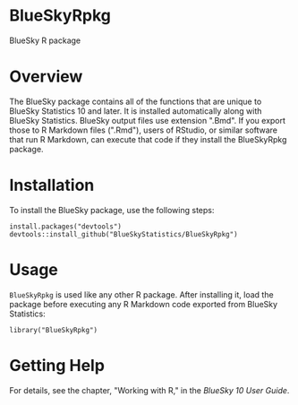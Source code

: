 # BlueSkyRpkg
BlueSky R package

# Overview

The BlueSky package contains all of the functions that are unique to BlueSky Statistics 10 and later. It is installed automatically along with BlueSky Statistics. BlueSky output files use extension ".Bmd". If you export those to R Markdown files (".Rmd"), users of RStudio, or similar software that run R Markdown, can execute that code if they install the BlueSkyRpkg package. 

# Installation

To install the BlueSky package, use the following steps:

```{r}
install.packages("devtools")
devtools::install_github("BlueSkyStatistics/BlueSkyRpkg")
```

# Usage

`BlueSkyRpkg` is used like any other R package. After installing it, load the package before executing any R Markdown code exported from BlueSky Statistics:

```{r}
library("BlueSkyRpkg")
```

# Getting Help

For details, see the chapter, "Working with R," in the *BlueSky 10 User Guide*.
